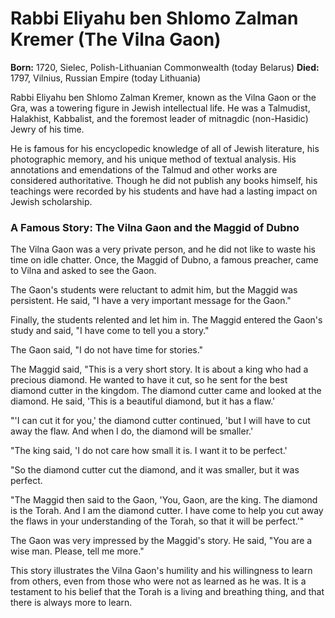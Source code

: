 # Rabbi Eliyahu ben Shlomo Zalman Kremer (The Vilna Gaon)

**Born:** 1720, Sielec, Polish-Lithuanian Commonwealth (today Belarus)
**Died:** 1797, Vilnius, Russian Empire (today Lithuania)

Rabbi Eliyahu ben Shlomo Zalman Kremer, known as the Vilna Gaon or the Gra, was a towering figure in Jewish intellectual life. He was a Talmudist, Halakhist, Kabbalist, and the foremost leader of mitnagdic (non-Hasidic) Jewry of his time.

He is famous for his encyclopedic knowledge of all of Jewish literature, his photographic memory, and his unique method of textual analysis. His annotations and emendations of the Talmud and other works are considered authoritative. Though he did not publish any books himself, his teachings were recorded by his students and have had a lasting impact on Jewish scholarship.

### A Famous Story: The Vilna Gaon and the Maggid of Dubno

The Vilna Gaon was a very private person, and he did not like to waste his time on idle chatter. Once, the Maggid of Dubno, a famous preacher, came to Vilna and asked to see the Gaon.

The Gaon's students were reluctant to admit him, but the Maggid was persistent. He said, "I have a very important message for the Gaon."

Finally, the students relented and let him in. The Maggid entered the Gaon's study and said, "I have come to tell you a story."

The Gaon said, "I do not have time for stories."

The Maggid said, "This is a very short story. It is about a king who had a precious diamond. He wanted to have it cut, so he sent for the best diamond cutter in the kingdom. The diamond cutter came and looked at the diamond. He said, 'This is a beautiful diamond, but it has a flaw.'

"'I can cut it for you,' the diamond cutter continued, 'but I will have to cut away the flaw. And when I do, the diamond will be smaller.'

"The king said, 'I do not care how small it is. I want it to be perfect.'

"So the diamond cutter cut the diamond, and it was smaller, but it was perfect.

"The Maggid then said to the Gaon, 'You, Gaon, are the king. The diamond is the Torah. And I am the diamond cutter. I have come to help you cut away the flaws in your understanding of the Torah, so that it will be perfect.'"

The Gaon was very impressed by the Maggid's story. He said, "You are a wise man. Please, tell me more."

This story illustrates the Vilna Gaon's humility and his willingness to learn from others, even from those who were not as learned as he was. It is a testament to his belief that the Torah is a living and breathing thing, and that there is always more to learn.